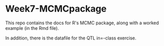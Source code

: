 # Week7-MCMCpackage

This repo contains the docs for R's MCMC package, along with a worked example (in the Rmd file).

In addition, there is the datafile for the QTL in=-class exercise.
